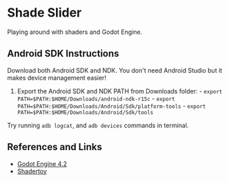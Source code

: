 # Shade Slider

Playing around with shaders and Godot Engine.

## Android SDK Instructions
Download both Android SDK and NDK. You don't need Android Studio but it makes device management easier!
  1. Export the Android SDK and NDK PATH from Downloads folder:
    - `export PATH=$PATH:$HOME/Downloads/android-ndk-r15c`
    - `export PATH=$PATH:$HOME/Downloads/Android/Sdk/platform-tools`
    - `export PATH=$PATH:$HOME/Downloads/Android/Sdk/tools`

Try running `adb logcat`, and `adb devices` commands in terminal.

## References and Links
  - [Godot Engine 4.2](https://docs.godotengine.org/en/stable/about/introduction.html)
  - [Shadertoy](https://shadertoy.com)
